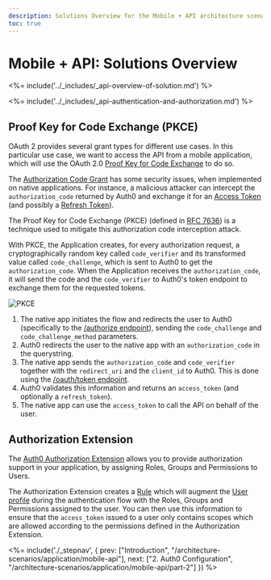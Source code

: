 ```yaml
---
description: Solutions Overview for the Mobile + API architecture scenario
toc: true
---
```


# Mobile + API: Solutions Overview

<%= include('../_includes/_api-overview-of-solution.md') %>

<%= include('../_includes/_api-authentication-and-authorization.md') %>

## Proof Key for Code Exchange (PKCE)

OAuth 2 provides several grant types for different use cases. In this particular use case, we want to access the API from a mobile application, which will use the OAuth 2.0 [Proof Key for Code Exchange](/api-auth/grant/authorization-code-pkce) to do so.

The [Authorization Code Grant](/api-auth/grant/authorization-code) has some security issues, when implemented on native applications. For instance, a malicious attacker can intercept the `authorization_code` returned by Auth0 and exchange it for an [Access Token](/tokens/access-token) (and possibly a [Refresh Token](/tokens/refresh-token)).

The Proof Key for Code Exchange (PKCE) (defined in [RFC 7636](https://tools.ietf.org/html/rfc7636)) is a technique used to mitigate this authorization code interception attack.

With PKCE, the Application creates, for every authorization request, a cryptographically random key called `code_verifier` and its transformed value called `code_challenge`, which is sent to Auth0 to get the `authorization_code`. When the Application receives the `authorization_code`, it will send the code and the `code_verifier` to Auth0's token endpoint to exchange them for the requested tokens.

![PKCE](/media/articles/architecture-scenarios/mobile-api/authorization-code-grant-pkce.png)

1. The native app initiates the flow and redirects the user to Auth0 (specifically to the [/authorize endpoint](/api/authentication#authorization-code-grant-pkce-)), sending the `code_challenge` and `code_challenge_method` parameters.
2. Auth0 redirects the user to the native app with an `authorization_code` in the querystring.
3. The native app sends the `authorization_code` and `code_verifier` together with the `redirect_uri` and the `client_id` to Auth0. This is done using the [/oauth/token endpoint](/api/authentication?http#authorization-code-pkce-).
4. Auth0 validates this information and returns an `access_token` (and optionally a `refresh_token`).
5. The native app can use the `access_token` to call the API on behalf of the user.

## Authorization Extension

The [Auth0 Authorization Extension](/extensions/authorization-extension) allows you to provide authorization support in your application, by assigning Roles, Groups and Permissions to Users. 

The Authorization Extension creates a [Rule](/rules) which will augment the [User profile](/rules/current#rule-syntax) during the authentication flow with the Roles, Groups and Permissions assigned to the user. You can then use this information to ensure that the `access_token` issued to a user only contains scopes which are allowed according to the permissions defined in the Authorization Extension.

<%= include('./_stepnav', {
 prev: ["Introduction", "/architecture-scenarios/application/mobile-api"], next: ["2. Auth0 Configuration", "/architecture-scenarios/application/mobile-api/part-2"]
}) %>
